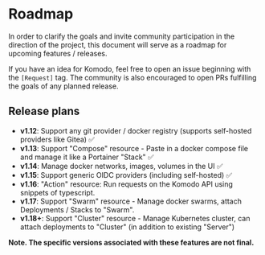 # Roadmap

In order to clarify the goals and invite community participation in the direction of the project, this document will serve as a roadmap for upcoming features / releases.

If you have an idea for Komodo, feel free to open an issue beginning with the `[Request]` tag. The community is also encouraged to open PRs fulfilling the goals of any planned release.

## Release plans

- **v1.12**: Support any git provider / docker registry (supports self-hosted providers like Gitea) ✅
- **v1.13**: Support "Compose" resource - Paste in a docker compose file and manage it like a Portainer "Stack" ✅
- **v1.14**: Manage docker networks, images, volumes in the UI ✅
- **v1.15**: Support generic OIDC providers (including self-hosted) ✅
- **v1.16**: "Action" resource: Run requests on the Komodo API using snippets of typescript.
- **v1.17**: Support "Swarm" resource - Manage docker swarms, attach Deployments / Stacks to "Swarm". 
- **v1.18+**: Support "Cluster" resource - Manage Kubernetes cluster, can attach deployments to "Cluster" (in addition to existing "Server")

**Note. The specific versions associated with these features are not final.**